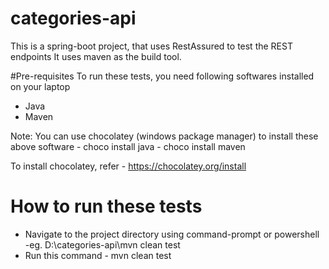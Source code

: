 # categories-api
This is a spring-boot project, that uses RestAssured to test the REST endpoints
It uses maven as the build tool.

#Pre-requisites
To run these tests, you need following softwares installed on your laptop
- Java
- Maven

Note: You can use chocolatey (windows package manager) to install these above software
       - choco install java
       - choco install maven

To install chocolatey, refer - https://chocolatey.org/install

# How to run these tests
- Navigate to the project directory using command-prompt or powershell -eg. D:\categories-api\mvn clean test
- Run this command - mvn clean test
